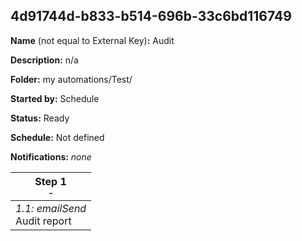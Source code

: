 ## 4d91744d-b833-b514-696b-33c6bd116749

**Name** (not equal to External Key)**:** Audit

**Description:** n/a

**Folder:** my automations/Test/

**Started by:** Schedule

**Status:** Ready

**Schedule:** Not defined

**Notifications:** _none_


| Step 1<br>_<small>-</small>_ |
| --- |
| _1.1: emailSend_<br>Audit report |
